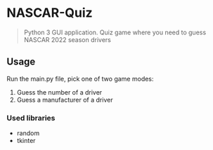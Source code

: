 # NASCAR-Quiz
> Python 3 GUI application.
> Quiz game where you need to guess NASCAR 2022 season drivers

## Usage
Run the main.py file, pick one of two game modes:
1. Guess the number of a driver
2. Guess a manufacturer of a driver

### Used libraries
- random
- tkinter
